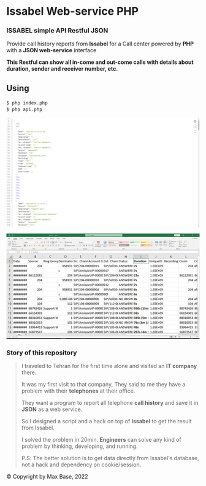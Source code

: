 # Issabel Web-service PHP

### ISSABEL simple API Restful JSON

Provide call history reports from **Issabel** for a Call center powered by **PHP** with a **JSON web-service** interface

**This Restful can show all in-come and out-come calls with details about duration, sender and receiver number, etc.**

## Using

```sh
$ php index.php
$ php api.php
```

![Issabel Web-service PHP](demo-json.png)

![Issabel Web-service PHP](demo-data.png)

### Story of this repository

> I traveled to Tehran for the first time alone and visited an **IT company** there.
>
> It was my first visit to that company, They said to me they have a problem with their **telephones** at their office.
>
> They want a program to report all telephone **call history** and save it in **JSON** as a web service.
>
> So I designed a script and a hack on top of **Issabel** to get the result from Issabel.
>
> I solved the problem in 20min. **Engineers** can solve any kind of problem by thinking, developing, and running.
>
> P.S: The better solution is to get data directly from Issabel's database, not a hack and dependency on cookie/session.

© Copyright by Max Base, 2022
